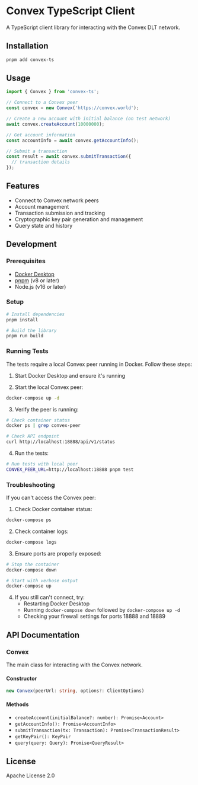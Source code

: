 # Convex TypeScript Client

A TypeScript client library for interacting with the Convex DLT network.

## Installation

```bash
pnpm add convex-ts
```

## Usage

```typescript
import { Convex } from 'convex-ts';

// Connect to a Convex peer
const convex = new Convex('https://convex.world');

// Create a new account with initial balance (on test network)
await convex.createAccount(10000000);

// Get account information
const accountInfo = await convex.getAccountInfo();

// Submit a transaction
const result = await convex.submitTransaction({
  // transaction details
});
```

## Features

- Connect to Convex network peers
- Account management
- Transaction submission and tracking
- Cryptographic key pair generation and management
- Query state and history

## Development

### Prerequisites

- [Docker Desktop](https://www.docker.com/products/docker-desktop/)
- [pnpm](https://pnpm.io/) (v8 or later)
- Node.js (v16 or later)

### Setup

```bash
# Install dependencies
pnpm install

# Build the library
pnpm run build
```

### Running Tests

The tests require a local Convex peer running in Docker. Follow these steps:

1. Start Docker Desktop and ensure it's running

2. Start the local Convex peer:
```bash
docker-compose up -d
```

3. Verify the peer is running:
```bash
# Check container status
docker ps | grep convex-peer

# Check API endpoint
curl http://localhost:18888/api/v1/status
```

4. Run the tests:
```bash
# Run tests with local peer
CONVEX_PEER_URL=http://localhost:18888 pnpm test
```

### Troubleshooting

If you can't access the Convex peer:

1. Check Docker container status:
```bash
docker-compose ps
```

2. Check container logs:
```bash
docker-compose logs
```

3. Ensure ports are properly exposed:
```bash
# Stop the container
docker-compose down

# Start with verbose output
docker-compose up
```

4. If you still can't connect, try:
   - Restarting Docker Desktop
   - Running `docker-compose down` followed by `docker-compose up -d`
   - Checking your firewall settings for ports 18888 and 18889

## API Documentation

### Convex

The main class for interacting with the Convex network.

#### Constructor

```typescript
new Convex(peerUrl: string, options?: ClientOptions)
```

#### Methods

- `createAccount(initialBalance?: number): Promise<Account>`
- `getAccountInfo(): Promise<AccountInfo>`
- `submitTransaction(tx: Transaction): Promise<TransactionResult>`
- `getKeyPair(): KeyPair`
- `query(query: Query): Promise<QueryResult>`

## License

Apache License 2.0 